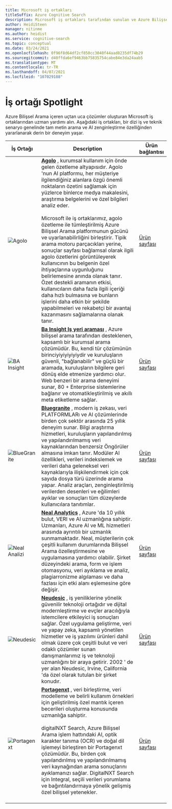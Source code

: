```yaml
---
title: Microsoft iş ortakları
titleSuffix: Azure Cognitive Search
description: Microsoft iş ortakları tarafından sunulan ve Azure Bilişsel Arama içeren uçtan uca çözümler hakkında bilgi edinin.
author: HeidiSteen
manager: nitinme
ms.author: heidist
ms.service: cognitive-search
ms.topic: conceptual
ms.date: 03/24/2021
ms.openlocfilehash: 0f96f8d64df2cf850cc3040f44aad8235df74b29
ms.sourcegitcommit: d40ffda6ef9463bb75835754cabe84e3da24aab5
ms.translationtype: MT
ms.contentlocale: tr-TR
ms.lasthandoff: 04/07/2021
ms.locfileid: "107029188"
---
```

# <a name="partner-spotlight"></a>İş ortağı Spotlight

Azure Bilişsel Arama içeren uçtan uca çözümler oluşturan Microsoft iş ortaklarından uzman yardımı alın. Aşağıdaki iş ortakları, bir dizi iş ve teknik senaryo genelinde tam metin arama ve AI zenginleştirme özelliğinden yararlanarak derin bir deneyim yaşar.

| İş Ortağı | Description | Ürün bağlantısı |
|---------|-------------|----------------------|
| ![Agolo](media/resource-partners/agolo-logo.png "Agolo şirket logosu") | [**Agolo**](https://www.agolo.com) , kurumsal kullanım için önde gelen özetleme altyapısıdır. Agolo 'nun AI platformu, her müşteriye ilgilendiğiniz alanlara özgü önemli noktaların özetini sağlamak için yüzlerce binlerce medya makalesini, araştırma belgelerini ve özel bilgileri analiz eder. </br></br>Microsoft ile iş ortaklarımız, agolo özetleme ile tümleştirilmiş Azure Bilişsel Arama platformunun gücünü ve uyarlanabilirliğini birleştirir. Tipik arama motoru parçacıkları yerine, sonuçlar sayfası bağlamsal olarak ilgili agolo özetlerini görüntüleyerek kullanıcının bu belgenin özel ihtiyaçlarına uygunluğunu belirlemesine anında olanak tanır. Özet destekli aramanın etkisi, kullanıcıların daha fazla ilgili içeriği daha hızlı bulmasına ve bunların işlerini daha etkin bir şekilde yapabilmeleri ve rekabetçi bir avantaj kazanmasını sağlamalarına olanak tanır. | [Ürün sayfası](https://www.agolo.com/microsoft-azure-cognitive-search ) |
| ![BA Insight](media/resource-partners/ba-insight-logo.png "BA Öngörüler Şirket logosu") | [**Ba Insight Iş yeri araması**](https://www.bainsight.com/azure-search/) , Azure bilişsel arama tarafından desteklenen, kapsamlı bir kurumsal arama çözümüdür. Bu, kendi tür çözümünün birinciyiyiyiyiyiydir ve kuruluşların güvenli, "bağlanabilir" ve güçlü bir aramada, kuruluşların bilgilere geri dönüş elde etmenize yardımcı olur. Web benzeri bir arama deneyimi sunar, 80 + Enterprise sistemlerine bağlanır ve otomatikleştirilmiş ve akıllı meta etiketleme sağlar. | [Ürün sayfası](https://www.bainsight.com/azure-search/) |
| ![BlueGranite](media/resource-partners/blue-granite-full-color.png "Mavi Granite şirket logosu") | [**Bluegranite**](https://www.bluegranite.com/) , modern iş zekası, veri PLATFORMLARı ve AI çözümlerinde birden çok sektör arasında 25 yıllık deneyim sunar. Bilgi araştırma hizmetleri, kuruluşların yapılandırılmış ve yapılandırılmamış veri kaynaklarından benzersiz Öngörüler almasına imkan tanır. Modüler AI özellikleri, verileri indekslemek ve verileri daha geleneksel veri kaynaklarıyla ilişkilendirmek için çok sayıda dosya türü üzerinde arama yapar. Analiz araçları, zenginleştirilmiş verilerden desenleri ve eğilimleri ayıklar ve sonuçları tüm düzeylerde kullanıcılara tanıtımlar. | [Ürün sayfası](https://www.bluegranite.com/knowledge-mining) |
| ![Neal Analizi](media/resource-partners/neal-analytics-logo.png "Neal Analytics şirket logosu") | [**Neal Analytics**](https://nealanalytics.com/) , Azure 'da 10 yıllık bulut, VERI ve AI uzmanlığına sahiptir. Uzmanları, Azure AI ve ML hizmetleri arasında ayrıntılı bir uzmanlık sunmamaktadır. Neal, müşterilerin çok çeşitli kullanım durumlarında Bilişsel Arama özelleştirmesine ve uygulamasına yardımcı olabilir. Şirket düzeyindeki arama, form ve işlem otomasyonu, veri ayıklama ve analiz, plagiarronizme algılaması ve daha fazlası için etki alanı eşlemesine göre değişir. | [Ürün sayfası](https://go.nealanalytics.com/cognitive-search)|
| ![Neudesic](media/resource-partners/neudesic-logo.png "Neudesic şirket logosu") | [**Neudesic**](https://www.neudesic.com/) , iş yeniliklerine yönelik güvenilir teknoloji ortağıdır ve dijital modernleştirme ve evçler aracılığıyla istemcilere etkileyici iş sonuçları sağlar. Özel uygulama geliştirme, veri ve yapay zeka, kapsamlı yönetilen hizmetler ve iş yazılımı ürünleri dahil olmak üzere çok çeşitli bulut ve veri odaklı çözümler sunan danışmanlarımız iş ve teknoloji uzmanlığını bir araya getirir. 2002 ' de yer alan Neudesic, Irvine, California 'da özel olarak tutulan bir şirket konudır. | [Ürün sayfası](https://www.neudesic.com/services/digital-workplace/document-intelligence-platform-schedule-demo)|
| ![Portagenxt](media/resource-partners/orangenxt-beldmerk-boven-160px.png "Portagenxt şirket logosu") | [**Portagenxt**](https://orangenxt.com/) , veri birleştirme, veri modelleme ve belirli kullanım örnekleri için geliştirilmiş özel mantık içeren becerileri oluşturma konusunda uzmanlığa sahiptir.</br></br>digitalNXT Search, Azure Bilişsel Arama işlem hattındaki AI, optik karakter tanıma (OCR) ve doğal dil işlemeyi birleştiren bir Portagenxt çözümüdür. Bu, birden çok yapılandırılmış ve yapılandırılmamış veri kaynağından arama sonuçlarını ayıklamanızı sağlar. DigitalNXT Search için Integral, seçili verileri yorumlama ve bağıntılandırmaya yönelik gelişmiş özel bilişsel yetenekler.</br></br>| [Ürün sayfası](https://orangenxt.com/solutions/digitalnxt/digitalnxt-search/)|